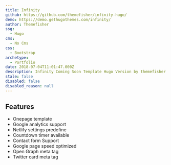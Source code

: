 ```yaml
---
title: Infinity
github: https://github.com/themefisher/infinity-hugo/
demo: https://demo.gethugothemes.com/infinity/
author: Themefisher
ssg:
  - Hugo
cms:
  - No Cms
css:
  - Bootstrap
archetype:
  - Portfolio
date: 2018-07-04T11:01:47.000Z
description: Infinity Coming Soon Template Hugo Version by themefisher
stale: false
disabled: false
disabled_reason: null
---
```


## Features

- Onepage template
- Google analytics support
- Netlify settings predefine
- Countdown timer available
- Contact form Support
- Google page speed optimized
- Open Graph meta tag
- Twitter card meta tag
